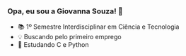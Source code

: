 ### Opa, eu sou a Giovanna Souza! 💖

- 📚 1º Semestre Interdisciplinar em Ciência e Tecnologia
- 💡 Buscando pelo primeiro emprego
- 🌱 Estudando C e Python


